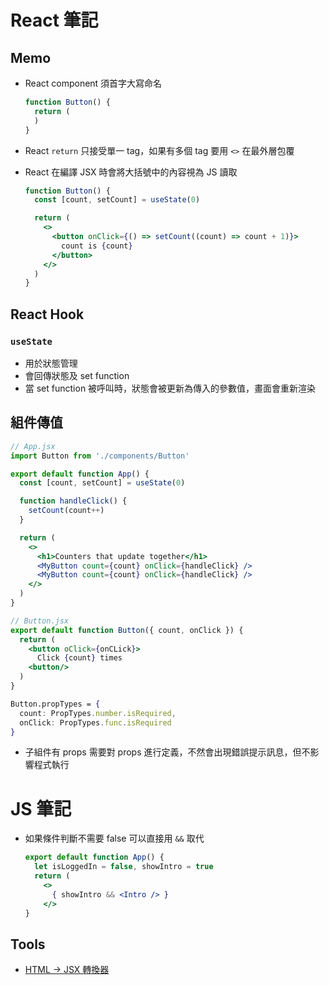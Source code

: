 # React 筆記

## Memo

- React component 須首字大寫命名
  ```js
  function Button() {
    return (
    )
  }
  ```

- React `return` 只接受單一 tag，如果有多個 tag 要用 `<>` 在最外層包覆
- React 在編譯 JSX 時會將大括號中的內容視為 JS 讀取

  ```jsx
  function Button() {
    const [count, setCount] = useState(0)

    return (
      <>
        <button onClick={() => setCount((count) => count + 1)}>
          count is {count}
        </button>
      </>
    )
  }
  ```

## React Hook

### `useState`

- 用於狀態管理
- 會回傳狀態及 set function
- 當 set function 被呼叫時，狀態會被更新為傳入的參數值，畫面會重新渲染

## 組件傳值

```jsx
// App.jsx
import Button from './components/Button'

export default function App() {
  const [count, setCount] = useState(0)

  function handleClick() {
    setCount(count++)
  }

  return (
    <>
      <h1>Counters that update together</h1>
      <MyButton count={count} onClick={handleClick} />
      <MyButton count={count} onClick={handleClick} />
    </>
  )
}
```

```jsx
// Button.jsx
export default function Button({ count, onClick }) {
  return (
    <button oClick={onCLick}>
      Click {count} times
    <button/>
  )
}

Button.propTypes = {
  count: PropTypes.number.isRequired,
  onClick: PropTypes.func.isRequired
}
```

- 子組件有 props 需要對 props 進行定義，不然會出現錯誤提示訊息，但不影響程式執行

# JS 筆記

- 如果條件判斷不需要 false 可以直接用 `&&` 取代
  ```jsx
  export default function App() {
    let isLoggedIn = false, showIntro = true
    return (
      <>
        { showIntro && <Intro /> }
      </>
  }
  ```

## Tools

- [HTML -> JSX 轉換器](https://transform.tools/html-to-jsx)
